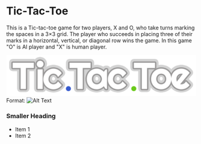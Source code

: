 # Tic-Tac-Toe 
This is a Tic-tac-toe game for two players, X and O, who take turns marking the spaces in a 3×3 grid. The player who succeeds in placing three of their marks in a horizontal, vertical, or diagonal row wins the game. In this game "O" is AI player and "X" is human player. 

![GitHub Logo](/images/logo.png)
Format: ![Alt Text](url)


### Smaller Heading 
* Item 1
* Item 2

